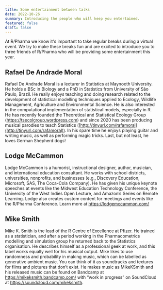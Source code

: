 ```yaml
---
title: Some entertainment between talks
date: 2022-10-26
summary: Introducing the people who will keep you entertained.
featured: false
draft: false
---
```


At R/Pharma we know it's important to take regular breaks during a virtual event.  We try to make these breaks fun and are excited to introduce you to three friends of R/Pharma who will be providing some entertainment this year.

## Rafael De Andrade Moral

Rafael De Andrade Moral is a lecturer in Statistics at Maynooth University. He holds a BSc in Biology and a PhD in Statistics from University of São Paulo, Brazil. He really enjoys teaching and doing research related to the development of statistical modelling techniques applied to Ecology, Wildlife Management, Agriculture and Environmental Science. He is also interested in the computational implementation of statistical models, especially in R. He has recently founded the Theoretical and Statistical Ecology Group (https://tsecolgroup.wordpress.com) and since 2020 has been producing musical parodies to teach Statistics ([http://tinyurl.com/rafamoral](http://tinyurl.com/rafamoral)). In his spare time he enjoys playing guitar and writing music, as well as performing magic tricks. Last, but not least, he loves German Shepherd dogs!

## Lodge McCammon

Lodge McCammon is a humorist, instructional designer, author, musician, and international education consultant. He works with school districts, universities, nonprofits, and businesses (e.g., Discovery Education, Microsoft, SAS, The Coca-Cola Company). He has given his unique keynote speeches at events like the Midwest Education Technology Conference, the University of the West Indies Open Lecture, and Amazon’s Series on Remote Learning. Lodge also creates custom content for meetings and events like the R/Pharma Conference.
Learn more at https://lodgemccammon.com/

## Mike Smith

Mike K. Smith is the lead of the R Centre of Excellence at Pfizer. He trained as a statistician, and after a period working in the Pharmacometrics modelling and simulation group he returned back to the Statistics organisation. He describes himself as a professional geek at work, and this label works equally well for his musical output. Mike likes to use randomness and probability in making music, which can be labelled as generative ambient music. You can think of it as soundtracks and textures for films and pictures that don’t exist. He makes music as MikeKSmith and his released music can be found on Bandcamp at https://mikeksmith.bandcamp.com/ with “work in progress” on SoundCloud at https://soundcloud.com/mikeksmith.


